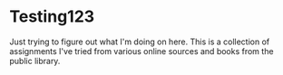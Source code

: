 # Testing123
Just trying to figure out what I'm doing on here.
This is a collection of assignments I've tried from various online sources and books from the public library.
